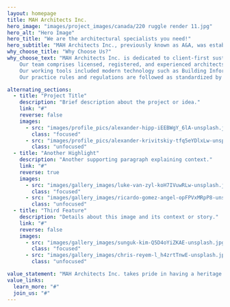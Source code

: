 ```yaml
---
layout: homepage
title: MAH Architects Inc.
hero_image: "images/project_images/canada/220 ruggle render 11.jpg"
hero_alt: "Hero Image"
hero_title: "We are the architectural specialists you need!"
hero_subtitle: "MAH Architects Inc., previously known as A&A, was established in 2018 in Ontario, Canada. The firm has completed numerous projects and offers architectural services for various building types, including residential, commercial, retail, industrial, institutional, restaurant and café, healthcare, and hospitality facilities such as hotels and motels."
why_choose_title: "Why Choose Us?"
why_choose_text: "MAH Architects Inc. is dedicated to client-first sustainable architecture. We believe great architecture is a collaborative process, reflecting the input and ideas of everyone involved rather than solely the architect's vision.
    Our team comprises licensed, registered, and experienced architects, visionary designers, and supporting engineering professionals. This integrated team efficiently leverages their expertise to create architectural masterpieces.
    Our working tools included modern technology such as Building Information Modeling software (BIM) and contract administration software to ensure seamless construction and compliance with jurisdictional construction standards. 
    Our practice rules and regulations are followed as standardized by the Royal Architectural Institute of Canada (RAIC), Ontario Association of Architects (OAA), and other local and International regulatory bodies."

alternating_sections:
  - title: "Project Title"
    description: "Brief description about the project or idea."
    link: "#"
    reverse: false
    images:
      - src: "images/profile_pics/alexander-hipp-iEEBWgY_6lA-unsplash.jpg"
        class: "focused"
      - src: "images/profile_pics/alexander-krivitskiy-tfq5eYDlxLw-unsplash.jpg"
        class: "unfocused"
  - title: "Another Highlight"
    description: "Another supporting paragraph explaining context."
    link: "#"
    reverse: true
    images:
      - src: "images/gallery_images/luke-van-zyl-koH7IVuwRLw-unsplash.jpg"
        class: "focused"
      - src: "images/gallery_images/ricardo-gomez-angel-opFPVxMRpP8-unsplash.jpg"
        class: "unfocused"
  - title: "Third Feature"
    description: "Details about this image and its context or story."
    link: "#"
    reverse: false
    images:
      - src: "images/gallery_images/sunguk-kim-Q5D4oYiZKAE-unsplash.jpg"
        class: "focused"
      - src: "images/gallery_images/chris-reyem-l_h4zrtTnwE-unsplash.jpg"
        class: "unfocused"

value_statement: "MAH Architects Inc. takes pride in having a heritage backed by cooperation, integrity and pure passion."
value_links:
  learn_more: "#"
  join_us: "#"
---
```

